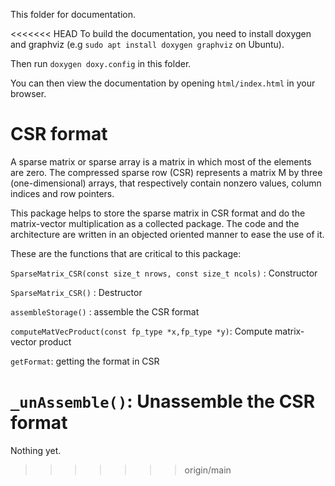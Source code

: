 This folder for documentation.

<<<<<<< HEAD
To build the documentation, you need to install doxygen and graphviz (e.g `sudo apt install doxygen graphviz` on Ubuntu).

Then run `doxygen doxy.config` in this folder.

You can then view the documentation by opening `html/index.html` in your browser.


# CSR format

A sparse matrix or sparse array is a matrix in which most of the elements are zero. The compressed sparse row (CSR) represents a matrix M by three (one-dimensional) arrays, that respectively contain nonzero values, column indices and row pointers.

This package helps to store the sparse matrix in CSR format and do the matrix-vector multiplication as a collected package. The code and the architecture are written in an objected oriented manner to ease the use of it. 

These are the functions that are critical to this package:

`SparseMatrix_CSR(const size_t nrows, const size_t ncols)` : Constructor

`SparseMatrix_CSR()` : Destructor

`assembleStorage()` : assemble the CSR format

`computeMatVecProduct(const fp_type *x,fp_type *y)`: Compute matrix-vector product

`getFormat`: getting the format in CSR

`_unAssemble()`: Unassemble the CSR format
=======
Nothing yet.
>>>>>>> origin/main
